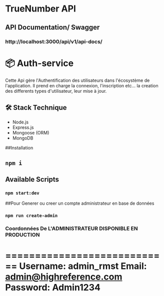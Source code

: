 # TrueNumber API

## API Documentation/ Swagger

### http://localhost:3000/api/v1/api-docs/

# 📦 Auth-service

Cette Api gère l'Authentification des utilisateurs dans l'écosystème de l'application. Il prend en charge la connexion, l'inscription etc... la creation des differents types d'utilisateur, leur mise à jour.

## 🛠️ Stack Technique

- Node.js
- Express.js
- Mongoose (ORM)
- MongoDB

##Installation

## `npm i`

## Available Scripts

### `npm start:dev`

##Pour Generer ou creer un compte administrateur en base de données

### `npm run create-admin`

### Coordonnées De L'ADMINISTRATEUR DISPONIBLE EN PRODUCTION

============================
Username: admin_rmst
Email:    admin@highreference.com
Password: Admin1234
============================